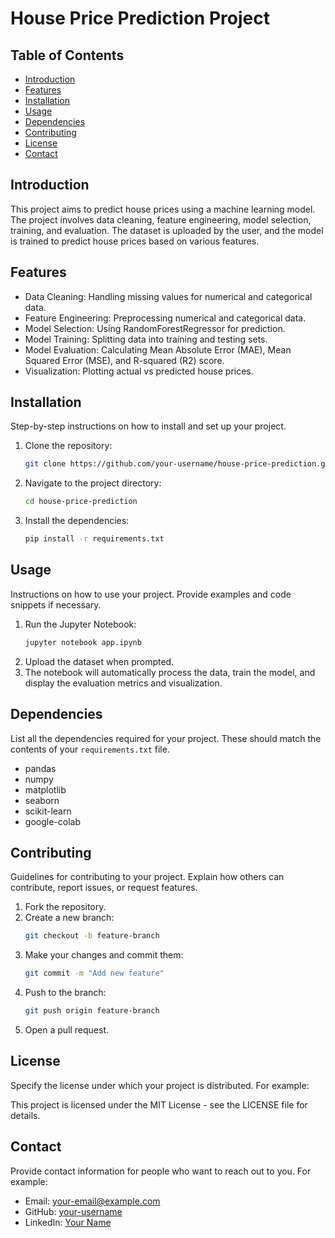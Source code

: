 # House Price Prediction Project

## Table of Contents
- [Introduction](#introduction)
- [Features](#features)
- [Installation](#installation)
- [Usage](#usage)
- [Dependencies](#dependencies)
- [Contributing](#contributing)
- [License](#license)
- [Contact](#contact)

## Introduction
This project aims to predict house prices using a machine learning model. The project involves data cleaning, feature engineering, model selection, training, and evaluation. The dataset is uploaded by the user, and the model is trained to predict house prices based on various features.

## Features
- Data Cleaning: Handling missing values for numerical and categorical data.
- Feature Engineering: Preprocessing numerical and categorical data.
- Model Selection: Using RandomForestRegressor for prediction.
- Model Training: Splitting data into training and testing sets.
- Model Evaluation: Calculating Mean Absolute Error (MAE), Mean Squared Error (MSE), and R-squared (R2) score.
- Visualization: Plotting actual vs predicted house prices.

## Installation
Step-by-step instructions on how to install and set up your project.

1. Clone the repository:
    ```sh
    git clone https://github.com/your-username/house-price-prediction.git
    ```
2. Navigate to the project directory:
    ```sh
    cd house-price-prediction
    ```
3. Install the dependencies:
    ```sh
    pip install -r requirements.txt
    ```

## Usage
Instructions on how to use your project. Provide examples and code snippets if necessary.

1. Run the Jupyter Notebook:
    ```sh
    jupyter notebook app.ipynb
    ```
2. Upload the dataset when prompted.
3. The notebook will automatically process the data, train the model, and display the evaluation metrics and visualization.

## Dependencies
List all the dependencies required for your project. These should match the contents of your `requirements.txt` file.

- pandas
- numpy
- matplotlib
- seaborn
- scikit-learn
- google-colab

## Contributing
Guidelines for contributing to your project. Explain how others can contribute, report issues, or request features.

1. Fork the repository.
2. Create a new branch:
    ```sh
    git checkout -b feature-branch
    ```
3. Make your changes and commit them:
    ```sh
    git commit -m "Add new feature"
    ```
4. Push to the branch:
    ```sh
    git push origin feature-branch
    ```
5. Open a pull request.

## License
Specify the license under which your project is distributed. For example:

This project is licensed under the MIT License - see the LICENSE file for details.

## Contact
Provide contact information for people who want to reach out to you. For example:

- Email: your-email@example.com
- GitHub: [your-username](https://github.com/your-username)
- LinkedIn: [Your Name](https://www.linkedin.com/in/your-profile)